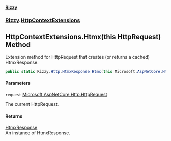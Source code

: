#### [Rizzy](index 'index')
### [Rizzy](Rizzy 'Rizzy').[HttpContextExtensions](Rizzy.HttpContextExtensions 'Rizzy.HttpContextExtensions')

## HttpContextExtensions.Htmx(this HttpRequest) Method

Extension method for HttpRequest that creates (or returns a cached) HtmxResponse.

```csharp
public static Rizzy.Http.HtmxResponse Htmx(this Microsoft.AspNetCore.Http.HttpRequest request);
```
#### Parameters

<a name='Rizzy.HttpContextExtensions.Htmx(thisMicrosoft.AspNetCore.Http.HttpRequest).request'></a>

`request` [Microsoft.AspNetCore.Http.HttpRequest](https://docs.microsoft.com/en-us/dotnet/api/Microsoft.AspNetCore.Http.HttpRequest 'Microsoft.AspNetCore.Http.HttpRequest')

The current HttpRequest.

#### Returns
[HtmxResponse](Rizzy.Http.HtmxResponse 'Rizzy.Http.HtmxResponse')  
An instance of HtmxResponse.